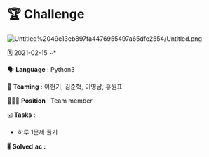 # 🏆 Challenge

![Untitled%2049e13eb897fa4476955497a65dfe2554/Untitled.png](Untitled%2049e13eb897fa4476955497a65dfe2554/Untitled.png)

🗓️ 2021-02-15 ~* 

🗣️ **Language** : Python3

👥 **Teaming** : 이헌기, 김준혁, 이영남, 홍원표

👨🏻‍💻 **Position** : Team member

☑️ **Tasks** : 

- 하루 1문제 풀기

**🎚️ Solved.ac :**
